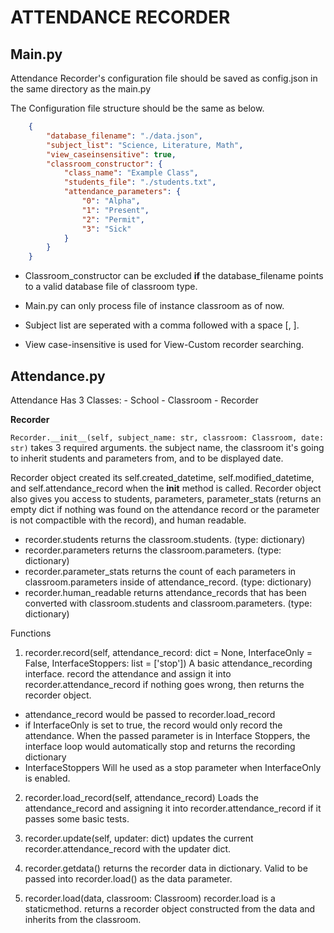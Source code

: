 # ATTENDANCE RECORDER

## Main.py
Attendance Recorder's configuration file should be saved as config.json in the same directory as the main.py

The Configuration file structure should be the same as below.
```json
	{
	    "database_filename": "./data.json",
	    "subject_list": "Science, Literature, Math",
	    "view_caseinsensitive": true,
	    "classroom_constructor": {
	        "class_name": "Example Class",
	        "students_file": "./students.txt",
	        "attendance_parameters": {
	            "0": "Alpha",
	            "1": "Present",
	            "2": "Permit",
	            "3": "Sick"
	        }
	    }
	}
```
- Classroom_constructor can be excluded **if** the database_filename points to a valid database file of classroom type.

- Main.py can only process file of instance classroom as of now.

- Subject list are seperated with a comma followed with a space [, ].

- View case-insensitive is used for View-Custom recorder searching.

## Attendance.py
	
Attendance Has 3 Classes: 
	- School
	- Classroom 
	- Recorder

**Recorder**

`Recorder.__init__(self, subject_name: str, classroom: Classroom, date: str)` takes 3 required arguments. the subject name, the classroom it's going to inherit students and parameters from, and to be displayed date.

Recorder object created its self.created_datetime, self.modified_datetime, and self.attendance_record when the __init__ method is called.
Recorder object also gives you access to students, parameters, parameter_stats (returns an empty dict if nothing was found on the attendance record or the parameter is not compactible with the record), and human readable.
- recorder.students returns the classroom.students. (type: dictionary)
- recorder.parameters returns the classroom.parameters. (type: dictionary)
- recorder.parameter_stats returns the count of each parameters in classroom.parameters inside of attendance_record. (type: dictionary)
- recorder.human_readable returns attendance_records that has been converted with classroom.students and classroom.parameters. (type: dictionary)

Functions

1. recorder.record(self, attendance_record: dict = None, InterfaceOnly = False, InterfaceStoppers: list = ['stop']) 
A basic attendance_recording interface. record the attendance and assign it into recorder.attendance_record if nothing goes wrong, then returns the recorder object.
- attendance_record would be passed to recorder.load_record
- if InterfaceOnly is set to true, the record would only record the attendance. When the passed parameter is in Interface Stoppers, the interface loop would automatically stop and returns the recording dictionary
- InterfaceStoppers Will he used as a stop parameter when InterfaceOnly is enabled.

2. recorder.load_record(self, attendance_record)
Loads the attendance_record and assigning it into recorder.attendance_record if it passes some basic tests.

3. recorder.update(self, updater: dict)
	updates the current recorder.attendance_record with the updater dict.

4. recorder.getdata()
returns the recorder data in dictionary. Valid to be passed into recorder.load() as the data parameter.

5. recorder.load(data, classroom: Classroom)
recorder.load is a staticmethod.
returns a recorder object constructed from the data and inherits from the classroom.
